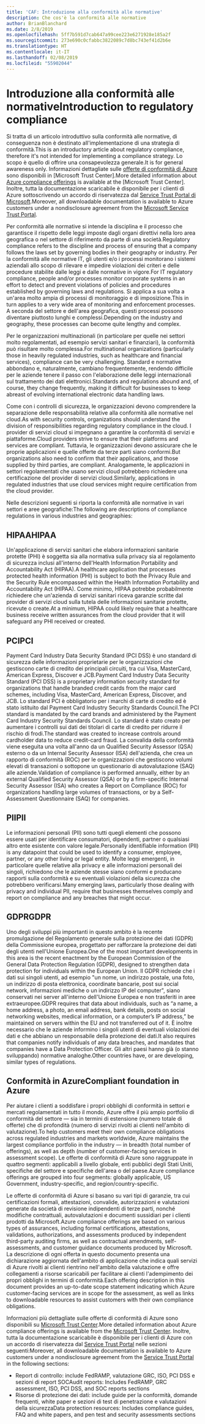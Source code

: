 ```yaml
---
title: 'CAF: Introduzione alla conformità alle normative'
description: Che cos'è la conformità alle normative
author: BrianBlanchard
ms.date: 2/8/2019
ms.openlocfilehash: 5ff7b591d7cab647a99cee223e6271928e185a2f
ms.sourcegitcommit: 273e690c0cfabbc3822089c7d8bc743ef41d2b6e
ms.translationtype: HT
ms.contentlocale: it-IT
ms.lasthandoff: 02/08/2019
ms.locfileid: "55902044"
---
```

# <a name="introduction-to-regulatory-compliance"></a><span data-ttu-id="96da5-103">Introduzione alla conformità alle normative</span><span class="sxs-lookup"><span data-stu-id="96da5-103">Introduction to regulatory compliance</span></span>

<span data-ttu-id="96da5-104">Si tratta di un articolo introduttivo sulla conformità alle normative, di conseguenza non è destinato all'implementazione di una strategia di conformità.</span><span class="sxs-lookup"><span data-stu-id="96da5-104">This is an introductory article about regulatory compliance, therefore it's not intended for implementing a compliance strategy.</span></span> <span data-ttu-id="96da5-105">Lo scopo è quello di offrire una consapevolezza generale.</span><span class="sxs-lookup"><span data-stu-id="96da5-105">It is for general awareness only.</span></span> <span data-ttu-id="96da5-106">Informazioni dettagliate sulle [offerte di conformità di Azure](https://aka.ms/allcompliance) sono disponibili in [Microsoft Trust Center].</span><span class="sxs-lookup"><span data-stu-id="96da5-106">More detailed information about [Azure compliance offerings](https://aka.ms/allcompliance) is available at the [Microsoft Trust Center].</span></span> <span data-ttu-id="96da5-107">Inoltre, tutta la documentazione scaricabile è disponibile per i clienti di Azure sottoscrivendo un accordo di riservatezza dal [Service Trust Portal di Microsoft](https://servicetrust.microsoft.com/).</span><span class="sxs-lookup"><span data-stu-id="96da5-107">Moreover, all downloadable documentation is available to Azure customers under a nondisclosure agreement from the [Microsoft Service Trust Portal](https://servicetrust.microsoft.com/).</span></span>

<span data-ttu-id="96da5-108">Per conformità alle normative si intende la disciplina e il processo che garantisce il rispetto delle leggi imposte dagli organi direttivi nella loro area geografica o nel settore di riferimento da parte di una società.</span><span class="sxs-lookup"><span data-stu-id="96da5-108">Regulatory compliance refers to the discipline and process of ensuring that a company follows the laws set by governing bodies in their geography or industry.</span></span> <span data-ttu-id="96da5-109">Per la conformità alle normative IT, gli utenti e/o i processi monitorano i sistemi aziendali allo scopo di rilevare e impedire violazioni dei criteri e delle procedure stabilite dalle leggi e dalle normative in vigore.</span><span class="sxs-lookup"><span data-stu-id="96da5-109">For IT regulatory compliance, people and/or processes monitor corporate systems in an effort to detect and prevent violations of policies and procedures established by governing laws and regulations.</span></span> <span data-ttu-id="96da5-110">Si applica a sua volta a un'area molto ampia di processi di monitoraggio e di imposizione.</span><span class="sxs-lookup"><span data-stu-id="96da5-110">This in turn applies to a very wide area of monitoring and enforcement processes.</span></span> <span data-ttu-id="96da5-111">A seconda del settore e dell'area geografica, questi processi possono diventare piuttosto lunghi e complessi.</span><span class="sxs-lookup"><span data-stu-id="96da5-111">Depending on the industry and geography, these processes can become quite lengthy and complex.</span></span>

<span data-ttu-id="96da5-112">Per le organizzazioni multinazionali (in particolare per quelle nei settori molto regolamentati, ad esempio servizi sanitari e finanziari), la conformità può risultare molto complessa.</span><span class="sxs-lookup"><span data-stu-id="96da5-112">For multinational organizations (particularly those in heavily regulated industries, such as healthcare and financial services), compliance can be very challenging.</span></span> <span data-ttu-id="96da5-113">Standard e normative abbondano e, naturalmente, cambiano frequentemente, rendendo difficile per le aziende tenere il passo con l'elaborazione delle leggi internazionali sul trattamento dei dati elettronici.</span><span class="sxs-lookup"><span data-stu-id="96da5-113">Standards and regulations abound and, of course, they change frequently, making it difficult for businesses to keep abreast of evolving international electronic data handling laws.</span></span>

<span data-ttu-id="96da5-114">Come con i controlli di sicurezza, le organizzazioni devono comprendere la separazione delle responsabilità relative alla conformità alle normative nel cloud.</span><span class="sxs-lookup"><span data-stu-id="96da5-114">As with security controls, organizations should understand the division of responsibilities regarding regulatory compliance in the cloud.</span></span> <span data-ttu-id="96da5-115">I provider di servizi cloud si impegnano a garantire la conformità di servizi e piattaforme.</span><span class="sxs-lookup"><span data-stu-id="96da5-115">Cloud providers strive to ensure that their platforms and services are compliant.</span></span> <span data-ttu-id="96da5-116">Tuttavia, le organizzazioni devono assicurare che le proprie applicazioni e quelle offerte da terze parti siano conformi.</span><span class="sxs-lookup"><span data-stu-id="96da5-116">But organizations also need to confirm that their applications, and those supplied by third parties, are compliant.</span></span> <span data-ttu-id="96da5-117">Analogamente, le applicazioni in settori regolamentati che usano servizi cloud potrebbero richiedere una certificazione del provider di servizi cloud.</span><span class="sxs-lookup"><span data-stu-id="96da5-117">Similarly, applications in regulated industries that use cloud services might require certification from the cloud provider.</span></span>

<span data-ttu-id="96da5-118">Nelle descrizioni seguenti si riporta la conformità alle normative in vari settori e aree geografiche:</span><span class="sxs-lookup"><span data-stu-id="96da5-118">The following are descriptions of compliance regulations in various industries and geographies:</span></span>

## <a name="hipaa"></a><span data-ttu-id="96da5-119">HIPAA</span><span class="sxs-lookup"><span data-stu-id="96da5-119">HIPAA</span></span>

<span data-ttu-id="96da5-120">Un'applicazione di servizi sanitari che elabora informazioni sanitarie protette (PHI) è soggetta sia alla normativa sulla privacy sia al regolamento di sicurezza inclusi all'interno dell'Health Information Portability and Accountability Act (HIPAA).</span><span class="sxs-lookup"><span data-stu-id="96da5-120">A healthcare application that processes protected health information (PHI) is subject to both the Privacy Rule and the Security Rule encompassed within the Health Information Portability and Accountability Act (HIPAA).</span></span> <span data-ttu-id="96da5-121">Come minimo, HIPAA potrebbe probabilmente richiedere che un'azienda di servizi sanitari riceva garanzie scritte dal provider di servizi cloud sulla tutela delle informazioni sanitarie protette, ricevute o create.</span><span class="sxs-lookup"><span data-stu-id="96da5-121">At a minimum, HIPAA could likely require that a healthcare business receive written assurances from the cloud provider that it will safeguard any PHI received or created.</span></span>

## <a name="pci"></a><span data-ttu-id="96da5-122">PCI</span><span class="sxs-lookup"><span data-stu-id="96da5-122">PCI</span></span>

<span data-ttu-id="96da5-123">Payment Card Industry Data Security Standard (PCI DSS) è uno standard di sicurezza delle informazioni proprietarie per le organizzazioni che gestiscono carte di credito dei principali circuiti, tra cui Visa, MasterCard, American Express, Discover e JCB.</span><span class="sxs-lookup"><span data-stu-id="96da5-123">Payment Card Industry Data Security Standard (PCI DSS) is a proprietary information security standard for organizations that handle branded credit cards from the major card schemes, including Visa, MasterCard, American Express, Discover, and JCB.</span></span> <span data-ttu-id="96da5-124">Lo standard PCI è obbligatorio per i marchi di carte di credito ed è stato istituito dal Payment Card Industry Security Standards Council.</span><span class="sxs-lookup"><span data-stu-id="96da5-124">The PCI standard is mandated by the card brands and administered by the Payment Card Industry Security Standards Council.</span></span> <span data-ttu-id="96da5-125">Lo standard è stato creato per aumentare i controlli sui dati dei titolari di carte di credito per ridurre il rischio di frodi.</span><span class="sxs-lookup"><span data-stu-id="96da5-125">The standard was created to increase controls around cardholder data to reduce credit-card fraud.</span></span> <span data-ttu-id="96da5-126">La convalida della conformità viene eseguita una volta all'anno da un Qualified Security Assessor (QSA) esterno o da un Internal Security Assessor (ISA) dell'azienda, che crea un rapporto di conformità (ROC) per le organizzazioni che gestiscono volumi elevati di transazioni o sottopone un questionario di autovalutazione (SAQ) alle aziende.</span><span class="sxs-lookup"><span data-stu-id="96da5-126">Validation of compliance is performed annually, either by an external Qualified Security Assessor (QSA) or by a firm-specific Internal Security Assessor (ISA) who creates a Report on Compliance (ROC) for organizations handling large volumes of transactions, or by a Self-Assessment Questionnaire (SAQ) for companies.</span></span>

## <a name="pii"></a><span data-ttu-id="96da5-127">PII</span><span class="sxs-lookup"><span data-stu-id="96da5-127">PII</span></span>

<span data-ttu-id="96da5-128">Le informazioni personali (PII) sono tutti quegli elementi che possono essere usati per identificare consumatori, dipendenti, partner o qualsiasi altro ente esistente con valore legale.</span><span class="sxs-lookup"><span data-stu-id="96da5-128">Personally identifiable information (PII) is any datapoint that could be used to identify a consumer, employee, partner, or any other living or legal entity.</span></span> <span data-ttu-id="96da5-129">Molte leggi emergenti, in particolare quelle relative alla privacy e alle informazioni personali dei singoli, richiedono che le aziende stesse siano conformi e producano rapporti sulla conformità e su eventuali violazioni della sicurezza che potrebbero verificarsi.</span><span class="sxs-lookup"><span data-stu-id="96da5-129">Many emerging laws, particularly those dealing with privacy and individual PII, require that businesses themselves comply and report on compliance and any breaches that might occur.</span></span>

## <a name="gdpr"></a><span data-ttu-id="96da5-130">GDPR</span><span class="sxs-lookup"><span data-stu-id="96da5-130">GDPR</span></span>

<span data-ttu-id="96da5-131">Uno degli sviluppi più importanti in questo ambito è la recente promulgazione del Regolamento generale sulla protezione dei dati (GDPR) della Commissione europea, progettato per rafforzare la protezione dei dati degli utenti nell'Unione Europea.</span><span class="sxs-lookup"><span data-stu-id="96da5-131">One of the most important developments in this area is the recent enactment by the European Commission of the General Data Protection Regulation (GDPR), designed to strengthen data protection for individuals within the European Union.</span></span> <span data-ttu-id="96da5-132">Il GDPR richiede che i dati sui singoli utenti, ad esempio "un nome, un indirizzo postale, una foto, un indirizzo di posta elettronica, coordinate bancarie, post sui social network, informazioni mediche o un indirizzo IP del computer", siano conservati nei server all'interno dell'Unione Europea e non trasferiti in aree extraeuropee.</span><span class="sxs-lookup"><span data-stu-id="96da5-132">GDPR requires that data about individuals, such as “a name, a home address, a photo, an email address, bank details, posts on social networking websites, medical information, or a computer’s IP address,” be maintained on servers within the EU and not transferred out of it.</span></span> <span data-ttu-id="96da5-133">È inoltre necessario che le aziende informino i singoli utenti di eventuali violazioni dei dati e che abbiano un responsabile della protezione dei dati.</span><span class="sxs-lookup"><span data-stu-id="96da5-133">It also requires that companies notify individuals of any data breaches, and mandates that companies have a Data Protection Officer.</span></span> <span data-ttu-id="96da5-134">Gli altri paesi hanno già (o stanno sviluppando) normative analoghe.</span><span class="sxs-lookup"><span data-stu-id="96da5-134">Other countries have, or are developing, similar types of regulations.</span></span>

## <a name="compliant-foundation-in-azure"></a><span data-ttu-id="96da5-135">Conformità in Azure</span><span class="sxs-lookup"><span data-stu-id="96da5-135">Compliant foundation in Azure</span></span>

<span data-ttu-id="96da5-136">Per aiutare i clienti a soddisfare i propri obblighi di conformità in settori e mercati regolamentati in tutto il mondo, Azure offre il più ampio portfolio di conformità del settore &mdash; sia in termini di estensione (numero totale di offerte) che di profondità (numero di servizi rivolti ai clienti nell'ambito di valutazione).</span><span class="sxs-lookup"><span data-stu-id="96da5-136">To help customers meet their own compliance obligations across regulated industries and markets worldwide, Azure maintains the largest compliance portfolio in the industry &mdash; in breadth (total number of offerings), as well as depth (number of customer-facing services in assessment scope).</span></span> <span data-ttu-id="96da5-137">Le offerte di conformità di Azure sono raggruppate in quattro segmenti: applicabili a livello globale, enti pubblici degli Stati Uniti, specifiche del settore e specifiche dell'area o del paese.</span><span class="sxs-lookup"><span data-stu-id="96da5-137">Azure compliance offerings are grouped into four segments: globally applicable, US Government, industry-specific, and region/country-specific.</span></span>

<span data-ttu-id="96da5-138">Le offerte di conformità di Azure si basano su vari tipi di garanzie, tra cui certificazioni formali, attestazioni, convalide, autorizzazioni e valutazioni generate da società di revisione indipendenti di terze parti, nonché modifiche contrattuali, autovalutazioni e documenti sussidiari per i clienti prodotti da Microsoft.</span><span class="sxs-lookup"><span data-stu-id="96da5-138">Azure compliance offerings are based on various types of assurances, including formal certifications, attestations, validations, authorizations, and assessments produced by independent third-party auditing firms, as well as contractual amendments, self-assessments, and customer guidance documents produced by Microsoft.</span></span> <span data-ttu-id="96da5-139">La descrizione di ogni offerta in questo documento presenta una dichiarazione aggiornata dell'ambito di applicazione che indica quali servizi di Azure rivolti ai clienti rientrino nell'ambito della valutazione e offre collegamenti a risorse scaricabili per facilitare ai clienti l'adempimento dei propri obblighi in termini di conformità.</span><span class="sxs-lookup"><span data-stu-id="96da5-139">Each offering description in this document provides an up-to-date scope statement indicating which Azure customer-facing services are in scope for the assessment, as well as links to downloadable resources to assist customers with their own compliance obligations.</span></span>

<span data-ttu-id="96da5-140">Informazioni più dettagliate sulle offerte di conformità di Azure sono disponibili su [Microsoft Trust Center](/trustcenter/compliance/complianceofferings).</span><span class="sxs-lookup"><span data-stu-id="96da5-140">More detailed information about Azure compliance offerings is available from the [Microsoft Trust Center](/trustcenter/compliance/complianceofferings).</span></span> <span data-ttu-id="96da5-141">Inoltre, tutta la documentazione scaricabile è disponibile per i clienti di Azure con un accordo di riservatezza dal [Service Trust Portal](https://servicetrust.microsoft.com) nelle sezioni seguenti:</span><span class="sxs-lookup"><span data-stu-id="96da5-141">Moreover, all downloadable documentation is available to Azure customers under a nondisclosure agreement from the [Service Trust Portal](https://servicetrust.microsoft.com) in the following sections:</span></span>

* <span data-ttu-id="96da5-142">Report di controllo: include FedRAMP, valutazione GRC, ISO, PCI DSS e sezioni di report SOC</span><span class="sxs-lookup"><span data-stu-id="96da5-142">Audit reports: Includes FedRAMP, GRC assessment, ISO, PCI DSS, and SOC reports sections</span></span>
* <span data-ttu-id="96da5-143">Risorse di protezione dei dati: include guide per la conformità, domande frequenti, white paper e sezioni di test di penetrazione e valutazioni della sicurezza</span><span class="sxs-lookup"><span data-stu-id="96da5-143">Data protection resources: Includes compliance guides, FAQ and white papers, and pen test and security assessments sections</span></span>

